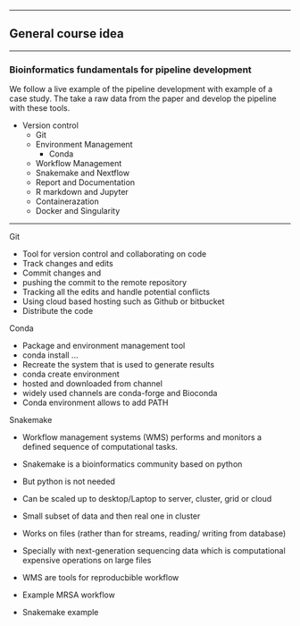 ______________________________________________________________________
## General course idea
______________________________________________________________________

### Bioinformatics fundamentals for pipeline development

We follow a live example of the pipeline development with example of a case study. The take a raw data from the paper and develop the pipeline with these tools.

* Version control
    * Git
    * Environment Management
        * Conda
    * Workflow Management
	* Snakemake and Nextflow
    * Report and Documentation
	* R markdown and Jupyter
    * Containerazation
	* Docker and Singularity
______________________________________________________________________
Git
* Tool for version control and collaborating on code
* Track changes and edits
* Commit changes and
* pushing the commit to the remote repository
* Tracking all the edits and handle potential conflicts
* Using cloud based hosting such as Github or bitbucket
* Distribute the code		    
			
Conda
* Package and environment management tool
* conda install ...
* Recreate the system that is used to generate results
* conda create environment
* hosted and downloaded from channel
* widely used channels are conda-forge and Bioconda
* Conda environment allows to add PATH

Snakemake
* Workflow management systems (WMS) performs and monitors a defined sequence of computational tasks.
* Snakemake is a bioinformatics community based on python
* But python is not needed
* Can be scaled up to desktop/Laptop to server, cluster, grid or cloud
* Small subset of data and then real one in cluster
* Works on files (rather than for streams, reading/ writing from database)
* Specially with next-generation sequencing data which is computational expensive operations on large files
* WMS are tools for reproducbible workflow

* Example MRSA workflow
* Snakemake example  